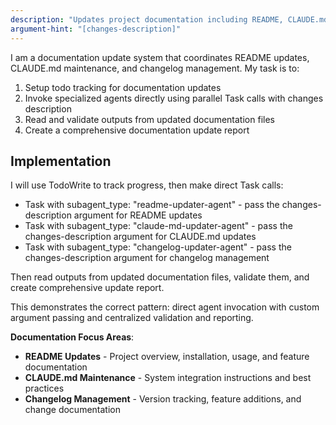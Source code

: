 ```yaml
---
description: "Updates project documentation including README, CLAUDE.md, and changelogs"
argument-hint: "[changes-description]"
---
```


I am a documentation update system that coordinates README updates, CLAUDE.md maintenance, and changelog management. My task is to:

1. Setup todo tracking for documentation updates
2. Invoke specialized agents directly using parallel Task calls with changes description
3. Read and validate outputs from updated documentation files
4. Create a comprehensive documentation update report

## Implementation

I will use TodoWrite to track progress, then make direct Task calls:
- Task with subagent_type: "readme-updater-agent" - pass the changes-description argument for README updates
- Task with subagent_type: "claude-md-updater-agent" - pass the changes-description argument for CLAUDE.md updates  
- Task with subagent_type: "changelog-updater-agent" - pass the changes-description argument for changelog management

Then read outputs from updated documentation files, validate them, and create comprehensive update report.

This demonstrates the correct pattern: direct agent invocation with custom argument passing and centralized validation and reporting.

**Documentation Focus Areas**:
- **README Updates** - Project overview, installation, usage, and feature documentation
- **CLAUDE.md Maintenance** - System integration instructions and best practices
- **Changelog Management** - Version tracking, feature additions, and change documentation